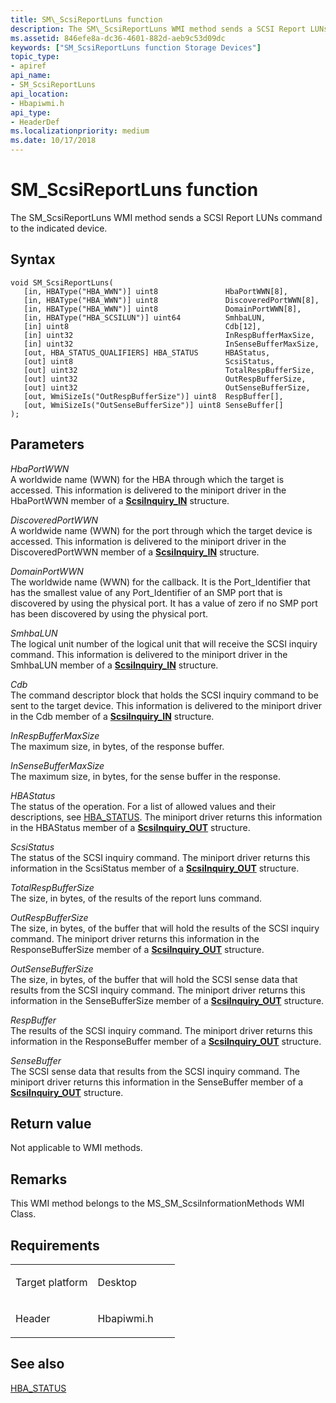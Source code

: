 ```yaml
---
title: SM\_ScsiReportLuns function
description: The SM\_ScsiReportLuns WMI method sends a SCSI Report LUNs command to the indicated device.
ms.assetid: 846efe8a-dc36-4601-882d-aeb9c53d09dc
keywords: ["SM_ScsiReportLuns function Storage Devices"]
topic_type:
- apiref
api_name:
- SM_ScsiReportLuns
api_location:
- Hbapiwmi.h
api_type:
- HeaderDef
ms.localizationpriority: medium
ms.date: 10/17/2018
---
```


# SM\_ScsiReportLuns function


The SM\_ScsiReportLuns WMI method sends a SCSI Report LUNs command to the indicated device.

Syntax
------

```ManagedCPlusPlus
void SM_ScsiReportLuns(
   [in, HBAType("HBA_WWN")] uint8               HbaPortWWN[8],
   [in, HBAType("HBA_WWN")] uint8               DiscoveredPortWWN[8],
   [in, HBAType("HBA_WWN")] uint8               DomainPortWWN[8],
   [in, HBAType("HBA_SCSILUN")] uint64          SmhbaLUN,
   [in] uint8                                   Cdb[12],
   [in] uint32                                  InRespBufferMaxSize,
   [in] uint32                                  InSenseBufferMaxSize,
   [out, HBA_STATUS_QUALIFIERS] HBA_STATUS      HBAStatus,
   [out] uint8                                  ScsiStatus,
   [out] uint32                                 TotalRespBufferSize,
   [out] uint32                                 OutRespBufferSize,
   [out] uint32                                 OutSenseBufferSize,
   [out, WmiSizeIs("OutRespBufferSize")] uint8  RespBuffer[],
   [out, WmiSizeIs("OutSenseBufferSize")] uint8 SenseBuffer[]
);
```

Parameters
----------

*HbaPortWWN*   
A worldwide name (WWN) for the HBA through which the target is accessed. This information is delivered to the miniport driver in the HbaPortWWN member of a [**ScsiInquiry\_IN**](https://docs.microsoft.com/windows-hardware/drivers/ddi/hbapiwmi/ns-hbapiwmi-_scsiinquiry_in) structure.

*DiscoveredPortWWN*   
A worldwide name (WWN) for the port through which the target device is accessed. This information is delivered to the miniport driver in the DiscoveredPortWWN member of a [**ScsiInquiry\_IN**](https://docs.microsoft.com/windows-hardware/drivers/ddi/hbapiwmi/ns-hbapiwmi-_scsiinquiry_in) structure.

*DomainPortWWN*   
The worldwide name (WWN) for the callback. It is the Port\_Identifier that has the smallest value of any Port\_Identifier of an SMP port that is discovered by using the physical port. It has a value of zero if no SMP port has been discovered by using the physical port.

*SmhbaLUN*   
The logical unit number of the logical unit that will receive the SCSI inquiry command. This information is delivered to the miniport driver in the SmhbaLUN member of a [**ScsiInquiry\_IN**](https://docs.microsoft.com/windows-hardware/drivers/ddi/hbapiwmi/ns-hbapiwmi-_scsiinquiry_in) structure.

*Cdb*   
The command descriptor block that holds the SCSI inquiry command to be sent to the target device. This information is delivered to the miniport driver in the Cdb member of a [**ScsiInquiry\_IN**](https://docs.microsoft.com/windows-hardware/drivers/ddi/hbapiwmi/ns-hbapiwmi-_scsiinquiry_in) structure.

*InRespBufferMaxSize*   
The maximum size, in bytes, of the response buffer.

*InSenseBufferMaxSize*   
The maximum size, in bytes, for the sense buffer in the response.

*HBAStatus*   
The status of the operation. For a list of allowed values and their descriptions, see [HBA\_STATUS](hba-status.md). The miniport driver returns this information in the HBAStatus member of a [**ScsiInquiry\_OUT**](https://docs.microsoft.com/windows-hardware/drivers/ddi/hbapiwmi/ns-hbapiwmi-_scsiinquiry_out) structure.

*ScsiStatus*   
The status of the SCSI inquiry command. The miniport driver returns this information in the ScsiStatus member of a [**ScsiInquiry\_OUT**](https://docs.microsoft.com/windows-hardware/drivers/ddi/hbapiwmi/ns-hbapiwmi-_scsiinquiry_out) structure.

*TotalRespBufferSize*   
The size, in bytes, of the results of the report luns command.

*OutRespBufferSize*   
The size, in bytes, of the buffer that will hold the results of the SCSI inquiry command. The miniport driver returns this information in the ResponseBufferSize member of a [**ScsiInquiry\_OUT**](https://docs.microsoft.com/windows-hardware/drivers/ddi/hbapiwmi/ns-hbapiwmi-_scsiinquiry_out) structure.

*OutSenseBufferSize*   
The size, in bytes, of the buffer that will hold the SCSI sense data that results from the SCSI inquiry command. The miniport driver returns this information in the SenseBufferSize member of a [**ScsiInquiry\_OUT**](https://docs.microsoft.com/windows-hardware/drivers/ddi/hbapiwmi/ns-hbapiwmi-_scsiinquiry_out) structure.

*RespBuffer*   
The results of the SCSI inquiry command. The miniport driver returns this information in the ResponseBuffer member of a [**ScsiInquiry\_OUT**](https://docs.microsoft.com/windows-hardware/drivers/ddi/hbapiwmi/ns-hbapiwmi-_scsiinquiry_out) structure.

*SenseBuffer*   
The SCSI sense data that results from the SCSI inquiry command. The miniport driver returns this information in the SenseBuffer member of a [**ScsiInquiry\_OUT**](https://docs.microsoft.com/windows-hardware/drivers/ddi/hbapiwmi/ns-hbapiwmi-_scsiinquiry_out) structure.

Return value
------------

Not applicable to WMI methods.

Remarks
-------

This WMI method belongs to the MS\_SM\_ScsiInformationMethods WMI Class.

Requirements
------------

<table>
<colgroup>
<col width="50%" />
<col width="50%" />
</colgroup>
<tbody>
<tr class="odd">
<td align="left"><p>Target platform</p></td>
<td align="left">Desktop</td>
</tr>
<tr class="even">
<td align="left"><p>Header</p></td>
<td align="left">Hbapiwmi.h</td>
</tr>
</tbody>
</table>

## <span id="see_also"></span>See also


[HBA\_STATUS](hba-status.md)

 

 






